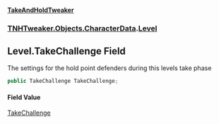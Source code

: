 #### [TakeAndHoldTweaker](index.md 'index')
### [TNHTweaker.Objects.CharacterData](TNHTweaker.Objects.CharacterData.md 'TNHTweaker.Objects.CharacterData').[Level](TNHTweaker.Objects.CharacterData.Level.md 'TNHTweaker.Objects.CharacterData.Level')

## Level.TakeChallenge Field

The settings for the hold point defenders during this levels take phase

```csharp
public TakeChallenge TakeChallenge;
```

#### Field Value
[TakeChallenge](TNHTweaker.Objects.CharacterData.TakeChallenge.md 'TNHTweaker.Objects.CharacterData.TakeChallenge')